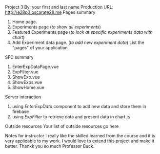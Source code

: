 Project 3
By: your first and last name
Production URL: http://e28p3.oscarate28.me
Pages summary

1. Home page.
2. Experiments page (_to show all experiments_)
3. Featured Experiments page (_to look at specific experiments data with chart_)
4. Add Experiment data page. (_to add new experiment data_)
   List the "pages" of your application

SFC summary

1. EnterExpDataPage.vue
2. ExpFilter.vue
3. ShowExp.vue
4. ShowExps.vue
5. ShowHome.vue

Server interaction

1. using _EnterExpData_ component to add new data and store them in firebase
2. using _ExpFilter_ to retrieve data and present data in chart.js

Outside resources
Your list of outside resources go here

Notes for instructor
I really like the skilled learned from the course and it is very applicable to my work. I would love to extend this project and make it better. Thankk you so much Professor Buck.
